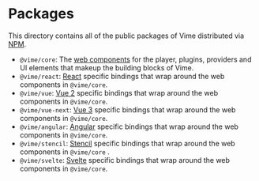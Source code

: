 # Packages

This directory contains all of the public packages of Vime distributed via [NPM][npm].

- `@vime/core`: The [web components][wc] for the player, plugins, providers and UI elements that makeup the building blocks of Vime.
- `@vime/react`: [React][react] specific bindings that wrap around the web components in `@vime/core`.
- `@vime/vue`: [Vue 2][vue] specific bindings that wrap around the web components in `@vime/core`.
- `@vime/vue-next`: [Vue 3][vue-next] specific bindings that wrap around the web components in `@vime/core`.
- `@vime/angular`: [Angular][angular] specific bindings that wrap around the web components in `@vime/core`.
- `@vime/stencil`: [Stencil][stencil] specific bindings that wrap around the web components in `@vime/core` .
- `@vime/svelte`: [Svelte][svelte] specific bindings that wrap around the web components in `@vime/core`.

[npm]: http://npmjs.com
[react]: https://reactjs.org
[vue]: https://vuejs.org
[vue-next]:https://v3.vuejs.org
[angular]: https://angular.io
[stencil]: https://stenciljs.com
[svelte]: https://svelte.dev
[wc]: https://developer.mozilla.org/en-US/docs/Web/Web_Components
